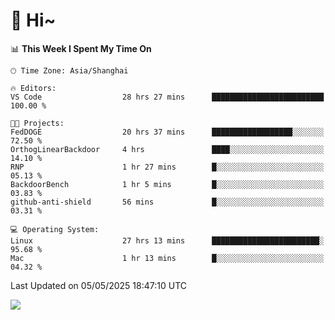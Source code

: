 # 👋 Hi~

<!--START_SECTION:waka-->
📊 **This Week I Spent My Time On** 

```text
🕑︎ Time Zone: Asia/Shanghai

🔥 Editors: 
VS Code                  28 hrs 27 mins      █████████████████████████   100.00 % 

🐱‍💻 Projects: 
FedDOGE                  20 hrs 37 mins      ██████████████████░░░░░░░   72.50 % 
OrthogLinearBackdoor     4 hrs               ████░░░░░░░░░░░░░░░░░░░░░   14.10 % 
RNP                      1 hr 27 mins        █░░░░░░░░░░░░░░░░░░░░░░░░   05.13 % 
BackdoorBench            1 hr 5 mins         █░░░░░░░░░░░░░░░░░░░░░░░░   03.83 % 
github-anti-shield       56 mins             █░░░░░░░░░░░░░░░░░░░░░░░░   03.31 % 

💻 Operating System: 
Linux                    27 hrs 13 mins      ████████████████████████░   95.68 % 
Mac                      1 hr 13 mins        █░░░░░░░░░░░░░░░░░░░░░░░░   04.32 % 
```


 Last Updated on 05/05/2025 18:47:10 UTC
<!--END_SECTION:waka-->

![](https://komarev.com/ghpvc/?username=lvdongyi&label=Profile%20views&color=0e75b6&style=flat)
<!---
lvdongyi/lvdongyi is a ✨ special ✨ repository because its `README.md` (this file) appears on your GitHub profile.
You can click the Preview link to take a look at your changes.
--->
